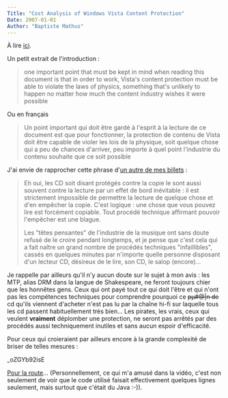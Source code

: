 ```yaml
---
Title: "Cost Analysis of Windows Vista Content Protection"
Date: 2007-01-01
Author: "Baptiste Mathus"
---
```




À lire
[ici](http://www.cs.auckland.ac.nz/%7Epgut001/pubs/vista_cost.txt).

Un petit extrait de l'introduction :

> one important point that must be kept in mind when reading this
> document is that in order to work, Vista's content protection must be
> able to violate the laws of physics, something that's unlikely to
> happen no matter how much the content industry wishes it were possible

Ou en français

> Un point important qui doit être gardé à l'esprit à la lecture de ce
> document est que pour fonctionner, la protection de contenu de Vista
> doit être capable de violer les lois de la physique, soit quelque
> chose qui a peu de chances d'arriver, peu importe à quel point
> l'industrie du contenu souhaite que ce soit possible

J'ai envie de rapprocher cette phrase d'[un autre de mes
billets](http://batmat.net/blog/2005/12/28/208-la-fin-du-logiciel-libre) :

> Eh oui, les CD soit disant protégés contre la copie le sont aussi
> souvent contre la lecture par un effet de bord inévitable : il est
> strictement impossible de permettre la lecture de quelque chose et
> d'en empêcher la copie. C'est logique : une chose que vous pouvez lire
> est forcément copiable. Tout procédé technique affirmant pouvoir
> l'empêcher est une blague.
>
> Les "têtes pensantes" de l'industrie de la musique ont sans doute
> refusé de le croire pendant longtemps, et je pense que c'est cela qui
> a fait naître un grand nombre de procédés techniques "infaillibles",
> cassés en quelques minutes par n'importe quelle personne disposant
> d'un lecteur CD, désireux de le lire, son CD, le salop (encore)...

Je rappelle par ailleurs qu'il n'y aucun doute sur le sujet à mon
avis&nbsp;: les MTP, alias DRM dans la langue de Shakespeare, ne feront
toujours chier que les honnêtes gens. Ceux qui ont payé tout ce qui doit
l'être et qui n'ont pas les compétences techniques pour comprendre
pourquoi ce ~~pµ\#@|n de~~ cd qu'ils viennent d'acheter n'est pas lu par
la chaîne hi-fi sur laquelle tous les cd passent habituellement très
bien... Les pirates, les vrais, ceux qui veulent **vraiment** déplomber
une protection, ne seront pas arrêtés par des procédés aussi
techniquement inutiles et sans aucun espoir d'efficacité.

Pour ceux qui croieraient par ailleurs encore à la grande complexité de
briser de telles mesures :
[](http://www.youtube.com/watch?v=_oZGYb92isE)

\_oZGYb92isE

[Pour la
route](http://www.engadget.com/2006/12/27/aacs-drm-cracked-by-backuphddvd-tool/)...
(Personnellement, ce qui m'a amusé dans la vidéo, c'est non seulement de
voir que le code utilisé faisait effectivement quelques lignes
seulement, mais surtout que c'était du Java :-)).

